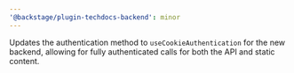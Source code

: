 ```yaml
---
'@backstage/plugin-techdocs-backend': minor
---
```


Updates the authentication method to `useCookieAuthentication` for the new backend, allowing for fully authenticated calls for both the API and static content.
